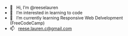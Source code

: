 - 👋  &nbsp; Hi, I’m @reeselauren
- 👀  &nbsp; I’m interested in learning to code
- 🌱  &nbsp; I’m currently learning Responsive Web Delvelopment (FreeCodeCamp)
- 📫  &nbsp; reese.lauren.c@gmail.com

<!---
reeselauren/reeselauren is a ✨ special ✨ repository because its `README.md` (this file) appears on your GitHub profile.
You can click the Preview link to take a look at your changes.
--->

